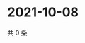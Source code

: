 # 2021-10-08

共 0 条

<!-- BEGIN WEIBO -->
<!-- 最后更新时间 Fri Oct 08 2021 03:09:11 GMT+0800 (China Standard Time) -->

<!-- END WEIBO -->
